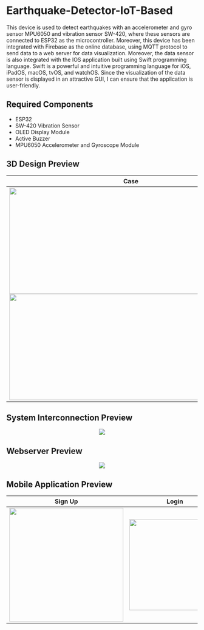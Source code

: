 # Earthquake-Detector-IoT-Based
This device is used to detect earthquakes with an accelerometer and gyro sensor MPU6050 and vibration sensor SW-420, where these sensors are connected to ESP32 as the microcontroller. Moreover, this device has been integrated with Firebase as the online database, using MQTT protocol to send data to a web server for data visualization. Moreover, the data sensor is also integrated with the IOS application built using Swift programming language. Swift is a powerful and intuitive programming language for iOS, iPadOS, macOS, tvOS, and watchOS. Since the visualization of the data sensor is displayed in an attractive GUI, I can ensure that the application is user-friendly.

## Required Components

- ESP32
- SW-420 Vibration Sensor
- OLED Display Module
- Active Buzzer
- MPU6050 Accelerometer and Gyroscope Module

## 3D Design Preview

Case             |  Close
:-------------------------:|:-------------------------:
<img src="https://github.com/wiryanatasunardi/IoT-Based-Earthquake-Detector/blob/main/Documentation/Casing.jpg" width="640" height="280" /> <img src="https://github.com/wiryanatasunardi/IoT-Based-Earthquake-Detector/blob/main/Documentation/Case.jpg" width="640" height="280" /> |  <img src="https://github.com/wiryanatasunardi/IoT-Based-Earthquake-Detector/blob/main/Documentation/Close.jpg" width="640" height = "280" /> <img src="https://github.com/wiryanatasunardi/IoT-Based-Earthquake-Detector/blob/main/Documentation/Close2.jpg" width="640" height = "280" />  

## System Interconnection Preview

<p align="center">
  <img src="https://github.com/wiryanatasunardi/IoT-Based-Earthquake-Detector/blob/main/Documentation/System.jpg" />
</p>

## Webserver Preview

<p align="center">
  <img src="https://github.com/wiryanatasunardi/IoT-Based-Earthquake-Detector/blob/main/Documentation/Webserver.jpg" />
</p>

## Mobile Application Preview

Sign Up   |   Login    |    Main Page   |   Main Page   |   Sensor Visualize    |   Profile
:-------------------------:|:-------------------------:|:-------------------------:|:-------------------------:|:-------------------------:|:-------------------------:
<img src="https://github.com/wiryanatasunardi/IoT-Based-Earthquake-Detector/blob/main/Documentation/signup.jpg" height="300" /> | <img src="https://github.com/wiryanatasunardi/IoT-Based-Earthquake-Detector/blob/main/Documentation/login.jpg" height = "240" /> | <img src="https://github.com/wiryanatasunardi/IoT-Based-Earthquake-Detector/blob/main/Documentation/main.jpg" height = "240" /> | <img src="https://github.com/wiryanatasunardi/IoT-Based-Earthquake-Detector/blob/main/Documentation/main2.jpg" height = "240" /> | <img src="https://github.com/wiryanatasunardi/IoT-Based-Earthquake-Detector/blob/main/Documentation/sensor.jpg" height = "240" /> | <img src="https://github.com/wiryanatasunardi/IoT-Based-Earthquake-Detector/blob/main/Documentation/profile.jpg" height = "240" /> 
